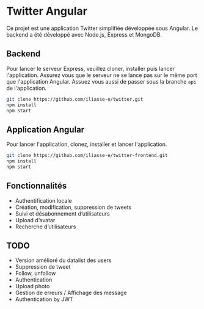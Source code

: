 # Twitter Angular

Ce projet est une application Twitter simplifiée développée sous Angular.
Le backend a été développé avec Node.js, Express et MongoDB.

## Backend

Pour lancer le serveur Express, veuillez cloner, installer puis lancer l'application.
Assurez vous que le serveur ne se lance pas sur le même port que l'application Angular.
Assuez vous aussi de passer sous la branche `api` de l'application.

```bash
git clone https://github.com/iliasse-e/twitter.git
npm install
npm start
```

## Application Angular

Pour lancer l'application, clonez, installer et lancer l'application.

```bash
git clone https://github.com/iliasse-e/twitter-frontend.git
npm install
npm start
```

## Fonctionnalités

- Authentification locale
- Création, modification, suppression de tweets
- Suivi et désabonnement d’utilisateurs
- Upload d’avatar
- Recherche d’utilisateurs

## TODO

- Version amélioré du datalist des users
- Suppression de tweet
- Follow, unfollow
- Authentication
- Upload photo
- Gestion de erreurs / Affichage des message
- Authentication by JWT
